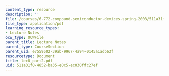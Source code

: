 ```yaml
---
content_type: resource
description: ''
file: /courses/6-772-compound-semiconductor-devices-spring-2003/511a31f04852ba35e0c5ec030ffc27ef_lec8_part2.pdf
file_type: application/pdf
learning_resource_types:
- Lecture Notes
ocw_type: OCWFile
parent_title: Lecture Notes
parent_type: CourseSection
parent_uid: e7559502-39ab-9967-4a94-0145a1adb63f
resourcetype: Document
title: lec8_part2.pdf
uid: 511a31f0-4852-ba35-e0c5-ec030ffc27ef
---
```

